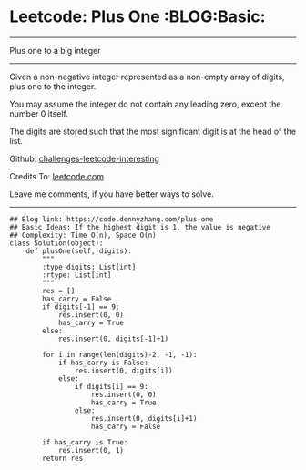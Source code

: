 # Leetcode: Plus One     :BLOG:Basic:


---

Plus one to a big integer  

---

Given a non-negative integer represented as a non-empty array of digits, plus one to the integer.  

You may assume the integer do not contain any leading zero, except the number 0 itself.  

The digits are stored such that the most significant digit is at the head of the list.  

Github: [challenges-leetcode-interesting](https://github.com/DennyZhang/challenges-leetcode-interesting/tree/master/plus-one)  

Credits To: [leetcode.com](https://leetcode.com/problems/plus-one/description/)  

Leave me comments, if you have better ways to solve.  

---

    ## Blog link: https://code.dennyzhang.com/plus-one
    ## Basic Ideas: If the highest digit is 1, the value is negative
    ## Complexity: Time O(n), Space O(n)
    class Solution(object):
        def plusOne(self, digits):
            """
            :type digits: List[int]
            :rtype: List[int]
            """
            res = []
            has_carry = False
            if digits[-1] == 9:
                res.insert(0, 0)
                has_carry = True
            else:
                res.insert(0, digits[-1]+1)
    
            for i in range(len(digits)-2, -1, -1):
                if has_carry is False:
                    res.insert(0, digits[i])
                else:
                    if digits[i] == 9:
                        res.insert(0, 0)
                        has_carry = True
                    else:
                        res.insert(0, digits[i]+1)
                        has_carry = False
    
            if has_carry is True:
                res.insert(0, 1)
            return res